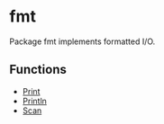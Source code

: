 # fmt

Package fmt implements formatted I/O.

## Functions

- [Print](print.md)
- [Println](println.md)
- [Scan](scan.md)
